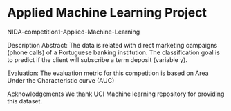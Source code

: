 # Applied Machine Learning Project
 NIDA-competition1-Applied-Machine-Learning

Description
Abstract: The data is related with direct marketing campaigns (phone calls) of a Portuguese banking institution. The classification goal is to predict if the client will subscribe a term deposit (variable y).

Evaluation:
The evaluation metric for this competition is based on Area Under the Characteristic curve (AUC)

Acknowledgements
We thank UCI Machine learning repository for providing this dataset.

